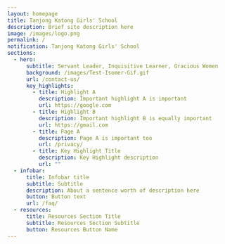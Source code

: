 ```yaml
---
layout: homepage
title: Tanjong Katong Girls' School
description: Brief site description here
image: /images/logo.png
permalink: /
notification: Tanjong Katong Girls' School
sections:
  - hero:
      subtitle: Servant Leader, Inquisitive Learner, Gracious Women
      background: /images/Test-Isomer-Gif.gif
      url: /contact-us/
      key_highlights:
        - title: Highlight A
          description: Important highlight A is important
          url: https://google.com
        - title: Highlight B
          description: Important highlight B is equally important
          url: https://gmail.com
        - title: Page A
          description: Page A is important too
          url: /privacy/
        - title: Key Highlight Title
          description: Key Highlight description
          url: ""
  - infobar:
      title: Infobar title
      subtitle: Subtitle
      description: About a sentence worth of description here
      button: Button text
      url: /faq/
  - resources:
      title: Resources Section Title
      subtitle: Resources Section Subtitle
      button: Resources Button Name
---
```


